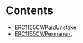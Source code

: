 

# Contents
- [ERC1155CWPaidUnstake](ERC1155CWPaidUnstake.sol/abstract.ERC1155CWPaidUnstake.md)
- [ERC1155CWPermanent](ERC1155CWPermanent.sol/abstract.ERC1155CWPermanent.md)
